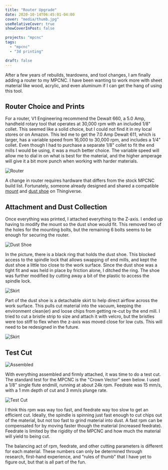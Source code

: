 ```yaml
---
title: "Router Upgrade"
date: 2020-10-14T06:45:01-04:00
cover: "media/thumb.jpg"
useRelativeCover: true
showCoverInPost: false

projects: "mpcnc"
tags:
  - "mpcnc"
  - "3d printing"

draft: false
---
```


After a few years of rebuilds, teardowns, and tool changes, I am finally adding a router to my MPCNC. I have been wanting to work more with sheet material like wood, acrylic, and even aluminum if I can get the hang of using this tool.

## Router Choice and Prints

For a router, V1 Engineering recommend the Dewalt 660, a 5.0 Amp, handheld rotary tool that operates at 30,000 rpm with an included 1/8" collet. This seemed like a solid choice, but I could not find it in my local stores or on Amazon. This led me to get the 7.0 Amp Dewalt 611, which is larger, has a variable speed from 16,000 to 30,000 rpm, and includes a 1/4" collet. Even though I had to purchase a separate 1/8" collet to fit the end mills I would be using, it was a much better choice. The variable speed will allow me to dial in on what is best for the material, and the higher amperage will give it a bit more punch when working with harder materials.

![Router](media/10mr01.jpg)

A change in router requires hardware that differs from the stock MPCNC build list. Fortunately, someone already designed and shared a compatible [mount](https://www.thingiverse.com/thing:2814921) and [dust shoe](https://www.thingiverse.com/thing:3311685) on Thingiverse.

## Attachment and Dust Collection

Once everything was printed, I attached everything to the Z-axis. I ended up having to modify the mount so the dust shoe would fit. This removed two of the holes for the mounting bolts, but the remaining 6 bolts seems to be enough for securing the router.

![Dust Shoe](media/10mr02.jpg)

In the picture, there is a black ring that holds the dust shoe. This blocked access to the spindle lock that allows swapping of end mills, and kept the dust shoe a little too close to the work surface. Since the dust shoe was a tight fit and was held in place by friction alone, I ditched the ring. The shoe was further modified by cutting away a bit of the plastic to access the spindle lock.

![Skirt](media/10mr05.jpg)

Part of the dust shoe is a detachable skirt to help direct airflow across the work surface. This pulls cut material into the vacuum, keeping the environment clean(er) and loose chips from getting re-cut by the end mill. I tried to cut a bristle strip to size and attach it with velcro, but the bristles were too stiff to flex when the z-axis was moved close for low cuts. This will need to be redesigned in the future.

![Skirt](media/10mr06.jpg)

## Test Cut

![Assembled](media/10mr04.jpg)

With everything assembled and firmly attached, it was time to do a test cut. The standard test for the MPCNC is the "Crown Vector" seen below. I used a 1/8" single flute endmill, running at about 24k rpm. Feedrate was 15 mm/s, with a 1 mm depth of cut and 3 mm/s plunge rate.

![Test Cut](media/10mr07.jpg)

I think this rpm was way too fast, and feedrate way too slow to get an efficient cut. Ideally, the spindle is spinning just fast enough to cut chips out of the material, but not too fast to grind material into dust. A fast rpm can be compensated for by moving faster though the material (increased feedrate). Feedrate is limited by the rigidity of the MPCNC and how much the material will yield to being cut.

The balancing act of rpm, feedrate, and other cutting parameters is different for each material. These numbers can only be determined through research, first-hand experience, and "rules of thumb" that I have yet to figure out, but that is all part of the fun. 

